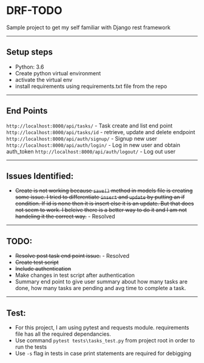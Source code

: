 # DRF-TODO
Sample project to get my self familiar with Django rest framework
___

## Setup steps
* Python: 3.6
* Create python virtual environment
* activate the virtual env
* install requirements using requirements.txt file from the repo

___
## End Points
```http://localhost:8000/api/tasks/``` - Task create and list end point
```http://localhost:8000/api/tasks/id``` - retrieve, update and delete endpoint
```http://localhost:8000/api/auth/signup/``` - Signup new user
```http://localhost:8000/api/auth/login/``` - Log in new user and obtain auth_token
```http://localhost:8000/api/auth/logout/``` - Log out user 
___
## Issues Identified:
* ~~Create is not working because ```save()``` method in models file is creating some issue. I tried to differentiate ```insert``` and ```update``` by putting an if condition. If id is none then it is insert else it is an update. But that does not seem to work. I beleive there is a better way to do it and I am not handeling it the correct way.~~ - Resolved
___
## TODO:
* ~~Resolve post task end point issue.~~ - Resolved 
* ~~Create test script~~
* ~~Include authentication~~
* Make changes in test script after authentication
* Summary end point to give user summary about how many tasks are done, how many tasks are pending and avg time to complete a task.
 
___
## Test:
* For this project, I am using pytest and requests module. requirements file has all the required dependancies.
* Use command ```pytest tests\tasks_test.py``` from project root in order to run the tests
* Use ```-s``` flag in tests in case print statements are required for debigging

